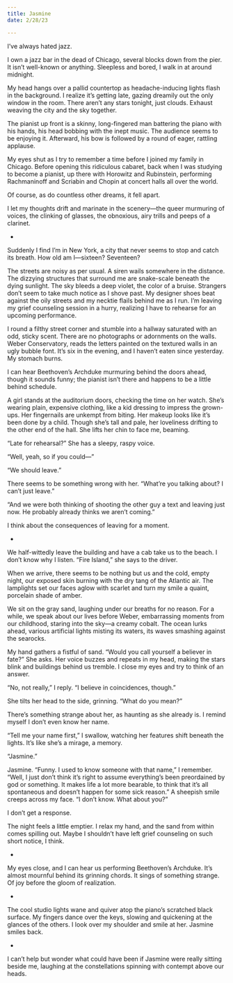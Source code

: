 ```yaml
---
title: Jasmine
date: 2/28/23

---
```


I’ve always hated jazz.

I own a jazz bar in the dead of Chicago, several blocks down from the pier. It isn’t well-known or anything. Sleepless and bored, I walk in at around midnight.

My head hangs over a pallid countertop as headache-inducing lights flash in the background. I realize it’s getting late, gazing dreamily out the only window in the room. There aren’t any stars tonight, just clouds. Exhaust weaving the city and the sky together.

The pianist up front is a skinny, long-fingered man battering the piano with his hands, his head bobbing with the inept music. The audience seems to be enjoying it. Afterward, his bow is followed by a round of eager, rattling applause.

My eyes shut as I try to remember a time before I joined my family in Chicago. Before opening this ridiculous cabaret, back when I was studying to become a pianist, up there with Horowitz and Rubinstein, performing Rachmaninoff and Scriabin and Chopin at concert halls all over the world.

Of course, as do countless other dreams, it fell apart.

I let my thoughts drift and marinate in the scenery—the queer murmuring of voices, the clinking of glasses, the obnoxious, airy trills and peeps of a clarinet.

-

Suddenly I find I’m in New York, a city that never seems to stop and catch its breath. How old am I—sixteen? Seventeen?

The streets are noisy as per usual. A siren wails somewhere in the distance. The dizzying structures that surround me are snake-scale beneath the dying sunlight. The sky bleeds a deep violet, the color of a bruise. Strangers don’t seem to take much notice as I shove past. My designer shoes beat against the oily streets and my necktie flails behind me as I run. I’m leaving my grief counseling session in a hurry, realizing I have to rehearse for an upcoming performance.

I round a filthy street corner and stumble into a hallway saturated with an odd, sticky scent. There are no photographs or adornments on the walls. Weber Conservatory, reads the letters painted on the textured walls in an ugly bubble font. It’s six in the evening, and I haven’t eaten since yesterday. My stomach burns.

I can hear Beethoven’s Archduke murmuring behind the doors ahead, though it sounds funny; the pianist isn’t there and happens to be a little behind schedule.

A girl stands at the auditorium doors, checking the time on her watch. She’s wearing plain, expensive clothing, like a kid dressing to impress the grown-ups. Her fingernails are unkempt from biting. Her makeup looks like it’s been done by a child. Though she’s tall and pale, her loveliness drifting to the other end of the hall. She lifts her chin to face me, beaming. 

“Late for rehearsal?” She has a sleepy, raspy voice.

“Well, yeah, so if you could—”

“We should leave.”

There seems to be something wrong with her. “What’re you talking about? I can’t just leave.”

“And we were both thinking of shooting the other guy a text and leaving just now. He probably already thinks we aren’t coming.”

I think about the consequences of leaving for a moment.

-

We half-wittedly leave the building and have a cab take us to the beach. I don’t know why I listen. “Fire Island,” she says to the driver.

When we arrive, there seems to be nothing but us and the cold, empty night, our exposed skin burning with the dry tang of the Atlantic air. The lamplights set our faces aglow with scarlet and turn my smile a quaint, porcelain shade of amber.

We sit on the gray sand, laughing under our breaths for no reason. For a while, we speak about our lives before Weber, embarrassing moments from our childhood, staring into the sky—a creamy cobalt. The ocean lurks ahead, various artificial lights misting its waters, its waves smashing against the searocks.

My hand gathers a fistful of sand. “Would you call yourself a believer in fate?” She asks. Her voice buzzes and repeats in my head, making the stars blink and buildings behind us tremble. I close my eyes and try to think of an answer.

“No, not really,” I reply. “I believe in coincidences, though.”

She tilts her head to the side, grinning. “What do you mean?”

There’s something strange about her, as haunting as she already is. I remind myself I don’t even know her name.

“Tell me your name first,” I swallow, watching her features shift beneath the lights. It’s like she’s a mirage, a memory.

“Jasmine.”

Jasmine. “Funny. I used to know someone with that name,” I remember. “Well, I just don’t think it’s right to assume everything’s been preordained by god or something. It makes life a lot more bearable, to think that it’s all spontaneous and doesn’t happen for some sick reason.” A sheepish smile creeps across my face. “I don’t know. What about you?”

I don’t get a response.

The night feels a little emptier. I relax my hand, and the sand from within comes spilling out. Maybe I shouldn’t have left grief counseling on such short notice, I think.

-

My eyes close, and I can hear us performing Beethoven’s Archduke. It’s almost mournful behind its grinning chords. It sings of something strange. Of joy before the gloom of realization.

-

The cool studio lights wane and quiver atop the piano’s scratched black surface. My fingers dance over the keys, slowing and quickening at the glances of the others. I look over my shoulder and smile at her. Jasmine smiles back.

-

I can’t help but wonder what could have been if Jasmine were really sitting beside me, laughing at the constellations spinning with contempt above our heads.

